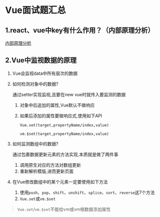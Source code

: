 # Vue面试题汇总

## 1.react、vue中key有什么作用？（内部原理分析）

[内部原理分析](./02-模版语法.md#v-for中的key)

## 2.Vue中监视数据的原理

1. Vue会监视data中所有层次的数据

2. 如何检测对象中的数据?

   通过setter实现监视,且要在new vue时就传入要监测的数据

   1. 对象中后追加的属性,Vue默认不做响应

   2. 如果后添加的属性要做响应式,使用如下API

      `Vue.set(target,propertyName/index,value)`

      `vm.$set(target,propertyName/index,value)`

3. 如何监测数组中的数据?

   通过包裹数据更新元素的方法实现,本质就是做了两件事

   1. 调用原生对应的方法对数组更新
   2. 重新解析模版,进而更新页面

4. 在Vue修改数组中的某个元素一定要使用如下方法

   1. 使用`push`、`pop`、`shift`、`unshift`、`splice`、`sort`、`reverse`这7个方法
   2. `Vue.set`或`vm.$set`

> `Vue.set`/`vm.$set`不能给vm或vm根数据添加属性